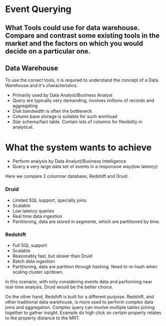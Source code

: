 # Event Querying

## What Tools could use for data warehouse. Compare and contrast some existing tools in the market and the factors on which you would decide on a particular one.

## Data Warehouse
To use the correct tools, it is required to understand the concept of a Data Warehouse and it's characteristics. 
- Primarily used by Data Analyst/Business Analyst
- Query are typically very demanding, involves millions of records and aggregating
- Disk bandwidth is often the bottleneck
- Column base storage is suitable for such workload
- Star schema/fact table. Contain lots of columns for flexibility in analytical. 

# What the system wants to achieve
- Perform analysis by Data Analyst/Business Intelligence
- Query a very large data set of events in a responsive way(low latency)

Here we compare 2 columnar database, Redshift and Druid. 

### Druid
- Limited SQL support, specially joins
- Scalable
- Low latency queries
- Real time data ingestion
- Partitioning, data are stored in segments, which are partitioned by time.

### Redshift
- Full SQL support
- Scalable
- Reasonably fast, but slower than Druid
- Batch data ingestion
- Partitioning, data are partition through hashing. Need to re-hash when scaling cluster up/down.


In this scenario, with only considering events data and performing near real-time analysis, Druid would be the better choice. 

On the other hand, Redshift is built for a different purpose. Redshift, and other traditional data warehouse, is more used to perform complex data joins and aggregation. Complex query can involve multiple tables joining together to gather insight. Example do high click on certain property relates to the property distance to the MRT.